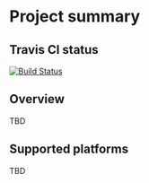 # Project summary
## Travis CI status
[![Build Status](https://travis-ci.org/geomatsi/hamster.svg?branch=master)](https://travis-ci.org/geomatsi/hamster)
## Overview
TBD
## Supported platforms
TBD
